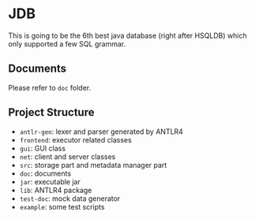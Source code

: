 # JDB
This is going to be the 6th best java database (right after HSQLDB) which only supported a few SQL grammar.

## Documents

Please refer to `doc` folder.

## Project Structure

- `antlr-gen`: lexer and parser generated by ANTLR4
- `frontend`: executor related classes
- `gui`: GUI class
- `net`: client and server classes
- `src`: storage part and metadata manager part
- `doc`: documents
- `jar`: executable jar
- `lib`: ANTLR4 package
- `test-doc`: mock data generator
- `example`: some test scripts